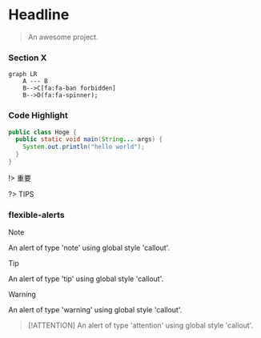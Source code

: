 # Headline

> An awesome project.

### Section X
```mermaid
graph LR
    A --- B
    B-->C[fa:fa-ban forbidden]
    B-->D(fa:fa-spinner);
```

### Code Highlight

```java
public class Hoge {
  public static void main(String... args) {
    System.out.println("hello world");
  }
}
```

!> 重要

?> TIPS

### flexible-alerts

> [!NOTE]
> An alert of type 'note' using global style 'callout'.

> [!TIP]
> An alert of type 'tip' using global style 'callout'.

> [!WARNING]
> An alert of type 'warning' using global style 'callout'.

> [!ATTENTION]
> An alert of type 'attention' using global style 'callout'.
